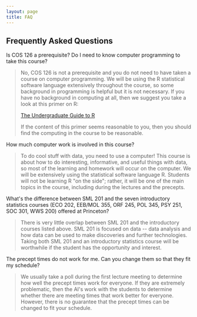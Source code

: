 ```yaml
---
layout: page
title: FAQ
---
```


## Frequently Asked Questions  

<p></p>

Is COS 126 a prerequisite? Do I need to know computer programming to take this course?

> No, COS 126 is not a prerequisite and you do not need to have taken a course on computer programming. We will be using the R statistical software language extensively throughout the course, so some background in programming is helpful but it is not necessary. If you have no background in computing at all, then we suggest you take a look at this primer on R:  
> 
> [The Undergraduate Guide to R](https://sites.google.com/site/undergraduateguidetor/manual-files/undergradguidetoR.pdf?attredirects=0)  
> 
> If the content of this primer seems reasonable to you, then you should find the computing in the course to be reasonable.

How much computer work is involved in this course?

> To do cool stuff with data, you need to use a computer! This course is about how to do interesting, informative, and useful things with data, so most of the learning and homework will occur on the computer. We will be extensively using the statistical software language R. Students will not be learning R "on the side"; rather, it will be one of the main topics in the course, including during the lectures and the precepts.  

What's the difference between SML 201 and the seven introductory statistics courses (ECO 202, EEB/MOL 355, ORF 245, POL 345, PSY 251, SOC 301, WWS 200) offered at Princeton?

> There is very little overlap between SML 201 and the introductory courses listed above. SML 201 is focused on data -- data analysis and how data can be used to make discoveries and further technologies. Taking both SML 201 and an introductory statistics course will be worthwhile if the student has the opportunity and interest.  

The precept times do not work for me. Can you change them so that they fit my schedule?

> We usually take a poll during the first lecture meeting to determine how well the precept times work for everyone. If they are extremely problematic, then the AI's work with the students to determine whether there are meeting times that work better for everyone. However, there is no guarantee that the precept times can be changed to fit your schedule.  


